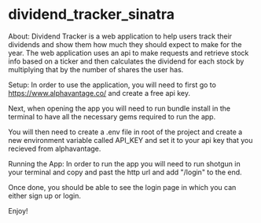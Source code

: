 
# dividend_tracker_sinatra

About:
Dividend Tracker is a web application to help users track their dividends and show them how much they should expect to make for the year. The web application uses an api to make requests and retrieve stock info based on a ticker and then calculates the dividend for each stock by multiplying that by the number of shares the user has.

Setup:
In order to use the application, you will need to first go to https://www.alphavantage.co/ and create a free api key.

Next, when opening the app you will need to run bundle install in the terminal to have all the necessary gems required to run the app.

You will then need to create a .env file in root of the project and create a new environment variable called API_KEY and set it to your api key that you recieved from alphavantage.

Running the App:
In order to run the app you will need to run shotgun in your terminal and copy and past the http url and add "/login" to the end.

Once done, you should be able to see the login page in which you can either sign up or login.

Enjoy!
